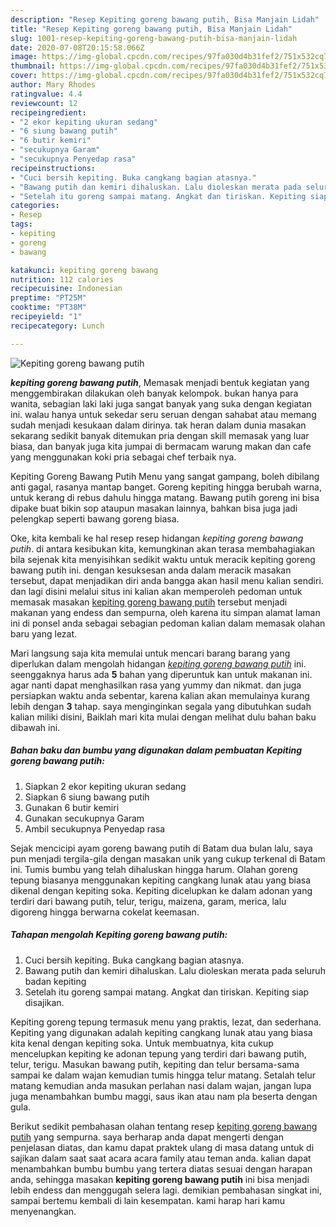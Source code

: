 ```yaml
---
description: "Resep Kepiting goreng bawang putih, Bisa Manjain Lidah"
title: "Resep Kepiting goreng bawang putih, Bisa Manjain Lidah"
slug: 1001-resep-kepiting-goreng-bawang-putih-bisa-manjain-lidah
date: 2020-07-08T20:15:58.066Z
image: https://img-global.cpcdn.com/recipes/97fa030d4b31fef2/751x532cq70/kepiting-goreng-bawang-putih-foto-resep-utama.jpg
thumbnail: https://img-global.cpcdn.com/recipes/97fa030d4b31fef2/751x532cq70/kepiting-goreng-bawang-putih-foto-resep-utama.jpg
cover: https://img-global.cpcdn.com/recipes/97fa030d4b31fef2/751x532cq70/kepiting-goreng-bawang-putih-foto-resep-utama.jpg
author: Mary Rhodes
ratingvalue: 4.4
reviewcount: 12
recipeingredient:
- "2 ekor kepiting ukuran sedang"
- "6 siung bawang putih"
- "6 butir kemiri"
- "secukupnya Garam"
- "secukupnya Penyedap rasa"
recipeinstructions:
- "Cuci bersih kepiting. Buka cangkang bagian atasnya."
- "Bawang putih dan kemiri dihaluskan. Lalu dioleskan merata pada seluruh badan kepiting"
- "Setelah itu goreng sampai matang. Angkat dan tiriskan. Kepiting siap disajikan."
categories:
- Resep
tags:
- kepiting
- goreng
- bawang

katakunci: kepiting goreng bawang 
nutrition: 112 calories
recipecuisine: Indonesian
preptime: "PT25M"
cooktime: "PT38M"
recipeyield: "1"
recipecategory: Lunch

---
```



![Kepiting goreng bawang putih](https://img-global.cpcdn.com/recipes/97fa030d4b31fef2/751x532cq70/kepiting-goreng-bawang-putih-foto-resep-utama.jpg)

<b><i>kepiting goreng bawang putih</i></b>, Memasak menjadi bentuk kegiatan yang menggembirakan dilakukan oleh banyak kelompok. bukan hanya para wanita, sebagian laki laki juga sangat banyak yang suka dengan kegiatan ini. walau hanya untuk sekedar seru seruan dengan sahabat atau memang sudah menjadi kesukaan dalam dirinya. tak heran dalam dunia masakan sekarang sedikit banyak ditemukan pria dengan skill memasak yang luar biasa, dan banyak juga kita jumpai di bermacam warung makan dan cafe yang menggunakan koki pria sebagai chef terbaik nya.

Kepiting Goreng Bawang Putih Menu yang sangat gampang, boleh dibilang anti gagal, rasanya mantap banget. Goreng kepiting hingga berubah warna, untuk kerang di rebus dahulu hingga matang. Bawang putih goreng ini bisa dipake buat bikin sop ataupun masakan lainnya, bahkan bisa juga jadi pelengkap seperti bawang goreng biasa.

Oke, kita kembali ke hal resep resep hidangan <i>kepiting goreng bawang putih</i>. di antara kesibukan kita, kemungkinan akan terasa membahagiakan bila sejenak kita menyisihkan sedikit waktu untuk meracik kepiting goreng bawang putih ini. dengan kesuksesan anda dalam meracik masakan tersebut, dapat menjadikan diri anda bangga akan hasil menu kalian sendiri. dan lagi disini melalui situs ini kalian akan memperoleh pedoman untuk memasak masakan <u>kepiting goreng bawang putih</u> tersebut menjadi makanan yang endess dan sempurna, oleh karena itu simpan alamat laman ini di ponsel anda sebagai sebagian pedoman kalian dalam memasak olahan baru yang lezat.


Mari langsung saja kita memulai untuk mencari barang barang yang diperlukan dalam mengolah hidangan <u><i>kepiting goreng bawang putih</i></u> ini. seenggaknya harus ada <b>5</b> bahan yang diperuntuk kan untuk makanan ini. agar nanti dapat menghasilkan rasa yang yummy dan nikmat. dan juga persiapkan waktu anda sebentar, karena kalian akan memulainya kurang lebih dengan <b>3</b> tahap. saya menginginkan segala yang dibutuhkan sudah kalian miliki disini, Baiklah mari kita mulai dengan melihat dulu bahan baku dibawah ini.

<!--inarticleads1-->

##### Bahan baku dan bumbu yang digunakan dalam pembuatan Kepiting goreng bawang putih:

1. Siapkan 2 ekor kepiting ukuran sedang
1. Siapkan 6 siung bawang putih
1. Gunakan 6 butir kemiri
1. Gunakan secukupnya Garam
1. Ambil secukupnya Penyedap rasa


Sejak mencicipi ayam goreng bawang putih di Batam dua bulan lalu, saya pun menjadi tergila-gila dengan masakan unik yang cukup terkenal di Batam ini. Tumis bumbu yang telah dihaluskan hingga harum. Olahan goreng tepung biasanya menggunakan kepiting cangkang lunak atau yang biasa dikenal dengan kepiting soka. Kepiting dicelupkan ke dalam adonan yang terdiri dari bawang putih, telur, terigu, maizena, garam, merica, lalu digoreng hingga berwarna cokelat keemasan. 

<!--inarticleads2-->

##### Tahapan mengolah Kepiting goreng bawang putih:

1. Cuci bersih kepiting. Buka cangkang bagian atasnya.
1. Bawang putih dan kemiri dihaluskan. Lalu dioleskan merata pada seluruh badan kepiting
1. Setelah itu goreng sampai matang. Angkat dan tiriskan. Kepiting siap disajikan.


Kepiting goreng tepung termasuk menu yang praktis, lezat, dan sederhana. Kepiting yang digunakan adalah kepiting cangkang lunak atau yang biasa kita kenal dengan kepiting soka. Untuk membuatnya, kita cukup mencelupkan kepiting ke adonan tepung yang terdiri dari bawang putih, telur, terigu. Masukan bawang putih, kepiting dan telur bersama-sama sampai ke dalam wajan kemudian tumis hingga telur matang. Setalah telur matang kemudian anda masukan perlahan nasi dalam wajan, jangan lupa juga menambahkan bumbu maggi, saus ikan atau nam pla beserta dengan gula. 

Berikut sedikit pembahasan olahan tentang resep <u>kepiting goreng bawang putih</u> yang sempurna. saya berharap anda dapat mengerti dengan penjelasan diatas, dan kamu dapat praktek ulang di masa datang untuk di sajikan dalam saat saat acara acara family atau teman anda. kalian dapat menambahkan bumbu bumbu yang tertera diatas sesuai dengan harapan anda, sehingga masakan <b>kepiting goreng bawang putih</b> ini bisa menjadi lebih endess dan menggugah selera lagi. demikian pembahasan singkat ini, sampai bertemu kembali di lain kesempatan. kami harap hari kamu menyenangkan.
